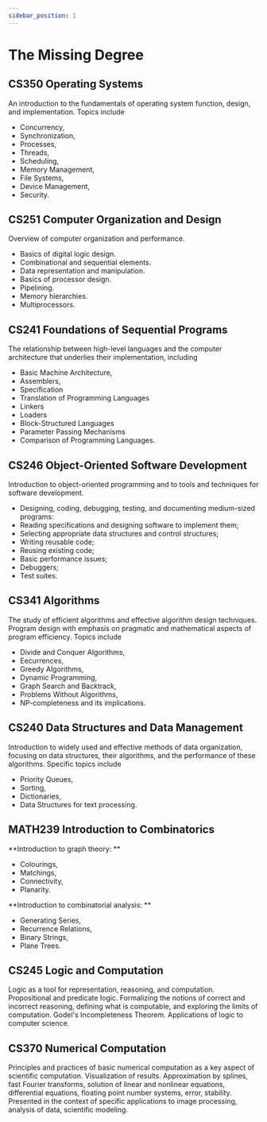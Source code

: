 ```yaml
---
sidebar_position: 1
---
```


# The Missing Degree

## CS350 Operating Systems
An introduction to the fundamentals of operating system function, design, and implementation. Topics include 
- Concurrency, 
- Synchronization, 
- Processes, 
- Threads, 
- Scheduling, 
- Memory Management, 
- File Systems, 
- Device Management, 
- Security.

## CS251 Computer Organization and Design
Overview of computer organization and performance. 
- Basics of digital logic design. 
- Combinational and sequential elements. 
- Data representation and manipulation. 
- Basics of processor design. 
- Pipelining. 
- Memory hierarchies. 
- Multiprocessors.

## CS241 Foundations of Sequential Programs
The relationship between high-level languages and the computer architecture that underlies their implementation, including 
- Basic Machine Architecture, 
- Assemblers, 
- Specification
- Translation of Programming Languages
- Linkers 
- Loaders
- Block-Structured Languages
- Parameter Passing Mechanisms
- Comparison of Programming Languages.

## CS246 Object-Oriented Software Development
Introduction to object-oriented programming and to tools and techniques for software development. 
- Designing, coding, debugging, testing, and documenting medium-sized programs: 
- Reading specifications and designing software to implement them; 
- Selecting appropriate data structures and control structures; 
- Writing reusable code; 
- Reusing existing code; 
- Basic performance issues; 
- Debuggers; 
- Test suites.

## CS341 Algorithms
The study of efficient algorithms and effective algorithm design techniques. 
Program design with emphasis on pragmatic and mathematical aspects of program efficiency. 
Topics include 

- Divide and Conquer Algorithms, 
- Eecurrences, 
- Greedy Algorithms, 
- Dynamic Programming, 
- Graph Search and Backtrack, 
- Problems Without Algorithms, 
- NP-completeness and its implications.

## CS240 Data Structures and Data Management
Introduction to widely used and effective methods of data organization, 
focusing on data structures, their algorithms, and the performance of these algorithms.
Specific topics include 
- Priority Queues, 
- Sorting, 
- Dictionaries, 
- Data Structures for text processing.

## MATH239 Introduction to Combinatorics

**Introduction to graph theory: **

- Colourings, 
- Matchings, 
- Connectivity, 
- Planarity. 

**Introduction to combinatorial analysis: **

- Generating Series, 
- Recurrence Relations, 
- Binary Strings, 
- Plane Trees.

## CS245 Logic and Computation
Logic as a tool for representation, reasoning, and computation. 
Propositional and predicate logic. 
Formalizing the notions of correct and incorrect reasoning, defining what is computable, and exploring the limits of computation. 
Godel's Incompleteness Theorem. 
Applications of logic to computer science.

## CS370 Numerical Computation
Principles and practices of basic numerical computation as a key aspect of scientific computation. 
Visualization of results. 
Approximation by splines, fast Fourier transforms, solution of linear and nonlinear equations, differential equations, floating point number systems, error, stability. 
Presented in the context of specific applications to image processing, analysis of data, scientific modeling.